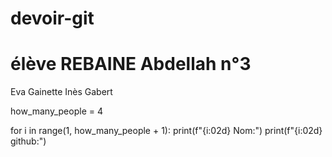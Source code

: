 # devoir-git
# élève REBAINE Abdellah n°3

Eva Gainette 
Inès Gabert

how_many_people = 4

for i in range(1, how_many_people + 1):
    print(f"{i:02d} Nom:")
    print(f"{i:02d} github:")
    
    
